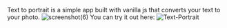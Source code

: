 Text to portrait is a simple app built with vanilla js that converts your text to your photo.
![screenshot(6)](https://github.com/user-attachments/assets/37079769-d0a6-4429-9396-c3b5d73d1206)
You can try it out here:
![Text-Portrait](https://rumiani.github.io/text-portrait/)
